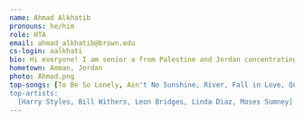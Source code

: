 ```yaml
---
name: Ahmad Alkhatib
pronouns: he/him
role: HTA
email: ahmad_alkhatib@brown.edu
cs-login: aalkhati
bio: Hi everyone! I am senior a from Palestine and Jordan concentrating in Computer Science. This is my third semester in 111 and it only gets better! You should definitely check out my a cappella group, Harmonic Motion.
hometown: Amman, Jordan
photo: Ahmad.png
top-songs: [To Be So Lonely, Ain't No Sunshine, River, Fall in Love, Quarrel]
top-artists:
  [Harry Styles, Bill Withers, Leon Bridges, Linda Diaz, Moses Sumney]
---
```

